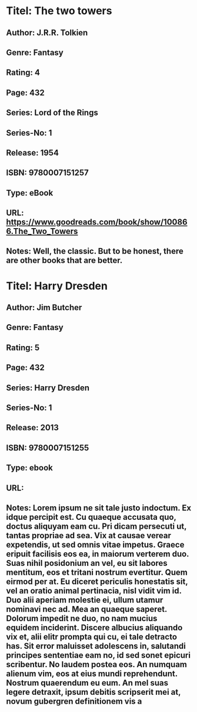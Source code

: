 # Titel: The two towers
## Author: J.R.R. Tolkien
## Genre: Fantasy
## Rating: 4
## Page: 432
## Series: Lord of the Rings
## Series-No: 1
## Release: 1954
## ISBN: 9780007151257
## Type: eBook
## URL: https://www.goodreads.com/book/show/100866.The_Two_Towers
## Notes: Well, the classic. But to be honest, there are other books that are better. 

# Titel: Harry Dresden
## Author: Jim Butcher
## Genre: Fantasy
## Rating: 5
## Page: 432
## Series: Harry Dresden
## Series-No: 1
## Release: 2013
## ISBN: 9780007151255
## Type: ebook
## URL: 
## Notes:  Lorem ipsum ne sit tale justo indoctum. Ex idque percipit est. Cu quaeque accusata quo, doctus aliquyam eam cu. Pri dicam persecuti ut, tantas propriae ad sea. Vix at causae verear expetendis, ut sed omnis vitae impetus. Graece eripuit facilisis eos ea, in maiorum verterem duo. Suas nihil posidonium an vel, eu sit labores mentitum, eos et tritani nostrum evertitur. Quem eirmod per at. Eu diceret periculis honestatis sit, vel an oratio animal pertinacia, nisl vidit vim id. Duo alii aperiam molestie ei, ullum utamur nominavi nec ad. Mea an quaeque saperet. Dolorum impedit ne duo, no nam mucius equidem inciderint. Discere albucius aliquando vix et, alii elitr prompta qui cu, ei tale detracto has. Sit error maluisset adolescens in, salutandi principes sententiae eam no, id sed sonet epicuri scribentur. No laudem postea eos. An numquam alienum vim, eos at eius mundi reprehendunt. Nostrum quaerendum eu eum. An mel suas legere detraxit, ipsum debitis scripserit mei at, novum gubergren definitionem vis a 